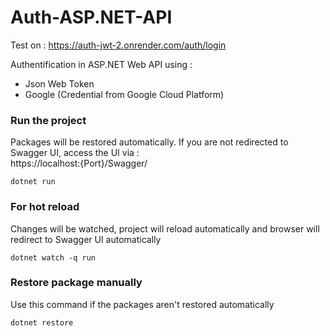 # Auth-ASP.NET-API

Test on : https://auth-jwt-2.onrender.com/auth/login

Authentification in ASP.NET Web API using :
- Json Web Token
- Google (Credential from Google Cloud Platform)
### Run the project ###

Packages will be restored automatically. If you are not redirected to Swagger UI, access the UI via : <br/>
https://localhost:{Port}/Swagger/

```
dotnet run
```

### For hot reload ###

Changes will be watched, project will reload automatically and browser will redirect to Swagger UI automatically

```
dotnet watch -q run
```

### Restore package manually ###

Use this command if the packages aren't restored automatically

```
dotnet restore
```